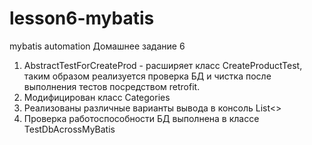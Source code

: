# lesson6-mybatis
mybatis automation
Домашнее задание 6
1. AbstractTestForCreateProd - расширяет класс CreateProductTest, таким образом реализуется проверка БД и чистка после выполнения тестов посредством retrofit.
2. Модифицирован класс Categories
3. Реализованы различные варианты вывода в консоль List<>
4. Проверка работоспособности БД выполнена в классе TestDbAcrossMyBatis 
